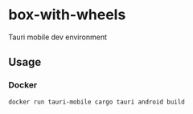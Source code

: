# box-with-wheels
Tauri mobile dev environment

## Usage

### Docker
```
docker run tauri-mobile cargo tauri android build
```
